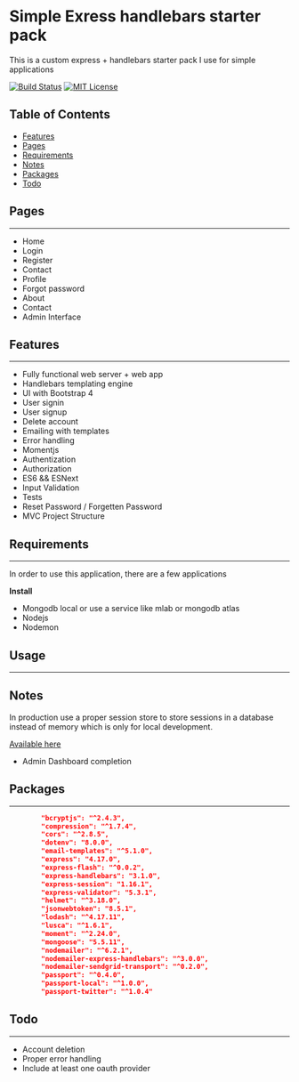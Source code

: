 # Simple Exress handlebars starter pack

This is a custom express + handlebars starter pack I use for simple applications

[![Build Status][build-badge]][build]
[![MIT License][license-badge]][license]




## Table of Contents

- [Features](#features)
- [Pages](#features)
- [Requirements](#requirements)
- [Notes](#notes)
- [Packages](#packages)
- [Todo](#todo)

## Pages

---

- Home
- Login
- Register
- Contact
- Profile
- Forgot password
- About
- Contact
- Admin Interface

## Features

---

- Fully functional web server + web app
- Handlebars templating engine
- UI with Bootstrap 4
- User signin
- User signup
- Delete account
- Emailing with templates
- Error handling
- Momentjs
- Authentization
- Authorization
- ES6 && ESNext
- Input Validation
- Tests
- Reset Password / Forgetten Password
- MVC Project Structure

## Requirements

---

In order to use this application, there are a few applications

**Install**

- Mongodb local or use a service like mlab or mongodb atlas
- Nodejs
- Nodemon

## Usage

---

## Notes

In production use a proper session store to store sessions in a database instead of memory which is only for local development.

[Available here](https://github.com/expressjs/session/blob/master/README.md)

- Admin Dashboard completion

## Packages

---

```json
		"bcryptjs": "^2.4.3",
		"compression": "^1.7.4",
		"cors": "^2.8.5",
		"dotenv": "8.0.0",
		"email-templates": "^5.1.0",
		"express": "4.17.0",
		"express-flash": "^0.0.2",
		"express-handlebars": "3.1.0",
		"express-session": "1.16.1",
		"express-validator": "5.3.1",
		"helmet": "^3.18.0",
		"jsonwebtoken": "8.5.1",
		"lodash": "^4.17.11",
		"lusca": "^1.6.1",
		"moment": "^2.24.0",
		"mongoose": "5.5.11",
		"nodemailer": "^6.2.1",
		"nodemailer-express-handlebars": "^3.0.0",
		"nodemailer-sendgrid-transport": "^0.2.0",
		"passport": "^0.4.0",
		"passport-local": "^1.0.0",
		"passport-twitter": "^1.0.4"
```

## Todo

---

- Account deletion
- Proper error handling
- Include at least one oauth provider

[build]: https://travis-ci.org/kennymark/Express-starter.svg?branch=master
[build-badge]: https://travis-ci.org/kennymark/Express-starter.svg?branch=master
[license-badge]: https://img.shields.io/npm/l/@testing-library/react.svg?style=flat-square
[license]: https://github.com/testing-library/react-testing-library/blob/master/LICENSE

